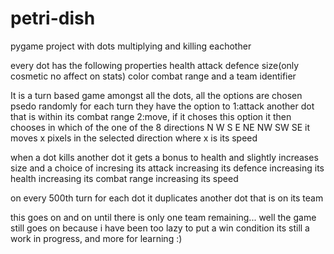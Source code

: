 # petri-dish
pygame project with dots multiplying and killing eachother

every dot has the following properties
health
attack
defence
size(only cosmetic no affect on stats)
color
combat range
and a team identifier

It is a turn based game amongst all the dots, all the options are chosen psedo randomly
for each turn they have the option to 
  1:attack another dot that is within its combat range
  2:move, if it choses this option it then chooses in which of the one of the 8 directions
    N W S E NE NW SW SE
    it moves x pixels in the selected direction where x is its speed
    
when a dot kills another dot it gets a bonus to health and slightly increases size and a choice of
  incresing its attack
  increasing its defence
  increasing its health
  increasing its combat range
  increasing its speed
  
on every 500th turn for each dot it duplicates another dot that is on its team

this goes on and on until there is only one team remaining...
well the game still goes on because i have been too lazy to put a win condition
its still a work in progress, and more for learning :)


